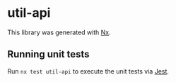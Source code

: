 # util-api

This library was generated with [Nx](https://nx.dev).

## Running unit tests

Run `nx test util-api` to execute the unit tests via [Jest](https://jestjs.io).
